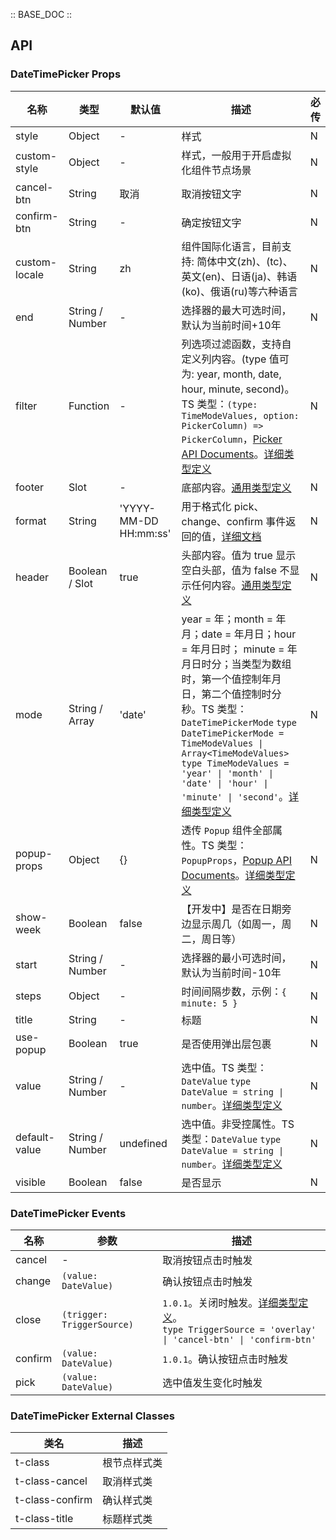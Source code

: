 :: BASE_DOC ::

## API

### DateTimePicker Props

名称 | 类型 | 默认值 | 描述 | 必传
-- | -- | -- | -- | --
style | Object | - | 样式 | N
custom-style | Object | - | 样式，一般用于开启虚拟化组件节点场景 | N
cancel-btn | String | 取消 | 取消按钮文字 | N
confirm-btn | String | - | 确定按钮文字 | N
custom-locale | String | zh |  组件国际化语言，目前支持: 简体中文(zh)、(tc)、英文(en)、日语(ja)、韩语(ko)、俄语(ru)等六种语言 | N
end | String / Number | - | 选择器的最大可选时间，默认为当前时间+10年 | N
filter | Function | - | 列选项过滤函数，支持自定义列内容。(type 值可为: year, month, date, hour, minute, second)。TS 类型：`(type: TimeModeValues, option: PickerColumn) => PickerColumn`，[Picker API Documents](./picker?tab=api)。[详细类型定义](https://github.com/Tencent/tdesign-miniprogram/tree/develop/src/date-time-picker/type.ts) | N
footer | Slot | - | 底部内容。[通用类型定义](https://github.com/Tencent/tdesign-miniprogram/blob/develop/src/common/common.ts) | N
format | String | 'YYYY-MM-DD HH:mm:ss' | 用于格式化 pick、change、confirm 事件返回的值，[详细文档](https://day.js.org/docs/en/display/format) | N
header | Boolean / Slot | true | 头部内容。值为 true 显示空白头部，值为 false 不显示任何内容。[通用类型定义](https://github.com/Tencent/tdesign-miniprogram/blob/develop/src/common/common.ts) | N
mode | String / Array | 'date' | year = 年；month = 年月；date = 年月日；hour = 年月日时； minute = 年月日时分；当类型为数组时，第一个值控制年月日，第二个值控制时分秒。TS 类型：`DateTimePickerMode` `type DateTimePickerMode = TimeModeValues \| Array<TimeModeValues> ` `type TimeModeValues = 'year' \| 'month' \| 'date' \| 'hour' \| 'minute' \| 'second'`。[详细类型定义](https://github.com/Tencent/tdesign-miniprogram/tree/develop/src/date-time-picker/type.ts) | N
popup-props | Object | {} | 透传 `Popup` 组件全部属性。TS 类型：`PopupProps`，[Popup API Documents](./popup?tab=api)。[详细类型定义](https://github.com/Tencent/tdesign-miniprogram/tree/develop/src/date-time-picker/type.ts) | N
show-week | Boolean | false | 【开发中】是否在日期旁边显示周几（如周一，周二，周日等） | N
start | String / Number | - | 选择器的最小可选时间，默认为当前时间-10年 | N
steps | Object | - | 时间间隔步数，示例：`{ minute: 5 }` | N
title | String | - | 标题 | N
use-popup | Boolean | true | 是否使用弹出层包裹 | N
value | String / Number | - | 选中值。TS 类型：`DateValue` `type DateValue = string \| number`。[详细类型定义](https://github.com/Tencent/tdesign-miniprogram/tree/develop/src/date-time-picker/type.ts) | N
default-value | String / Number | undefined | 选中值。非受控属性。TS 类型：`DateValue` `type DateValue = string \| number`。[详细类型定义](https://github.com/Tencent/tdesign-miniprogram/tree/develop/src/date-time-picker/type.ts) | N
visible | Boolean | false | 是否显示 | N

### DateTimePicker Events

名称 | 参数 | 描述
-- | -- | --
cancel | \- | 取消按钮点击时触发
change | `(value: DateValue)` | 确认按钮点击时触发
close | `(trigger: TriggerSource)` | `1.0.1`。关闭时触发。[详细类型定义](https://github.com/Tencent/tdesign-miniprogram/tree/develop/src/date-time-picker/type.ts)。<br/>`type TriggerSource = 'overlay' \| 'cancel-btn' \| 'confirm-btn'`<br/>
confirm | `(value: DateValue)` | `1.0.1`。确认按钮点击时触发
pick | `(value: DateValue)` | 选中值发生变化时触发

### DateTimePicker External Classes

类名 | 描述
-- | --
t-class | 根节点样式类
t-class-cancel | 取消样式类
t-class-confirm | 确认样式类
t-class-title | 标题样式类
